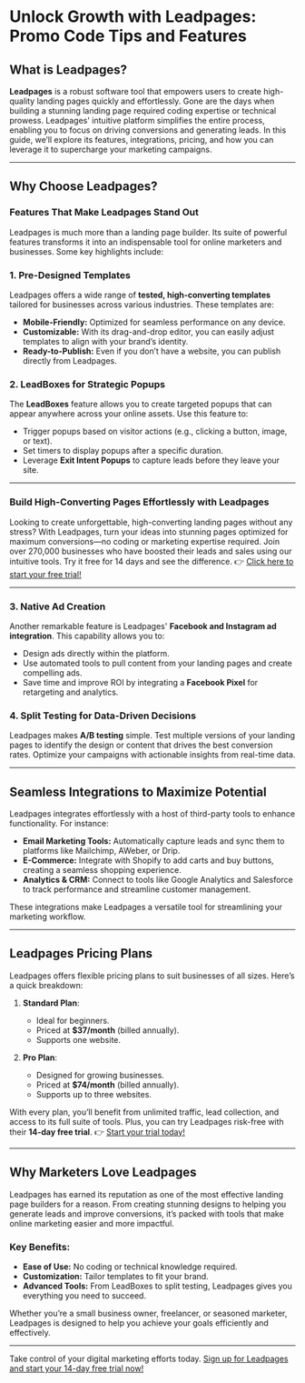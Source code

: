 # Unlock Growth with Leadpages: Promo Code Tips and Features

## What is Leadpages?

**Leadpages** is a robust software tool that empowers users to create high-quality landing pages quickly and effortlessly. Gone are the days when building a stunning landing page required coding expertise or technical prowess. Leadpages' intuitive platform simplifies the entire process, enabling you to focus on driving conversions and generating leads. In this guide, we’ll explore its features, integrations, pricing, and how you can leverage it to supercharge your marketing campaigns.

---

## Why Choose Leadpages?

### Features That Make Leadpages Stand Out

Leadpages is much more than a landing page builder. Its suite of powerful features transforms it into an indispensable tool for online marketers and businesses. Some key highlights include:

### 1. Pre-Designed Templates  
Leadpages offers a wide range of **tested, high-converting templates** tailored for businesses across various industries. These templates are:
- **Mobile-Friendly:** Optimized for seamless performance on any device.
- **Customizable:** With its drag-and-drop editor, you can easily adjust templates to align with your brand’s identity.
- **Ready-to-Publish:** Even if you don’t have a website, you can publish directly from Leadpages.

### 2. LeadBoxes for Strategic Popups  
The **LeadBoxes** feature allows you to create targeted popups that can appear anywhere across your online assets. Use this feature to:
- Trigger popups based on visitor actions (e.g., clicking a button, image, or text).
- Set timers to display popups after a specific duration.
- Leverage **Exit Intent Popups** to capture leads before they leave your site.

---

### Build High-Converting Pages Effortlessly with Leadpages

Looking to create unforgettable, high-converting landing pages without any stress? With Leadpages, turn your ideas into stunning pages optimized for maximum conversions—no coding or marketing expertise required. Join over 270,000 businesses who have boosted their leads and sales using our intuitive tools. Try it free for 14 days and see the difference. 👉 [Click here to start your free trial!](https://bit.ly/LEadPages)

---

### 3. Native Ad Creation  
Another remarkable feature is Leadpages' **Facebook and Instagram ad integration**. This capability allows you to:
- Design ads directly within the platform.
- Use automated tools to pull content from your landing pages and create compelling ads.
- Save time and improve ROI by integrating a **Facebook Pixel** for retargeting and analytics.

### 4. Split Testing for Data-Driven Decisions  
Leadpages makes **A/B testing** simple. Test multiple versions of your landing pages to identify the design or content that drives the best conversion rates. Optimize your campaigns with actionable insights from real-time data.

---

## Seamless Integrations to Maximize Potential

Leadpages integrates effortlessly with a host of third-party tools to enhance functionality. For instance:
- **Email Marketing Tools:** Automatically capture leads and sync them to platforms like Mailchimp, AWeber, or Drip.
- **E-Commerce:** Integrate with Shopify to add carts and buy buttons, creating a seamless shopping experience.
- **Analytics & CRM:** Connect to tools like Google Analytics and Salesforce to track performance and streamline customer management.

These integrations make Leadpages a versatile tool for streamlining your marketing workflow.

---

## Leadpages Pricing Plans

Leadpages offers flexible pricing plans to suit businesses of all sizes. Here’s a quick breakdown:

1. **Standard Plan**:  
   - Ideal for beginners.  
   - Priced at **$37/month** (billed annually).  
   - Supports one website.

2. **Pro Plan**:  
   - Designed for growing businesses.  
   - Priced at **$74/month** (billed annually).  
   - Supports up to three websites.

With every plan, you’ll benefit from unlimited traffic, lead collection, and access to its full suite of tools. Plus, you can try Leadpages risk-free with their **14-day free trial**. 👉 [Start your trial today!](https://bit.ly/LEadPages)

---

## Why Marketers Love Leadpages

Leadpages has earned its reputation as one of the most effective landing page builders for a reason. From creating stunning designs to helping you generate leads and improve conversions, it’s packed with tools that make online marketing easier and more impactful.

### Key Benefits:
- **Ease of Use:** No coding or technical knowledge required.
- **Customization:** Tailor templates to fit your brand.
- **Advanced Tools:** From LeadBoxes to split testing, Leadpages gives you everything you need to succeed.

Whether you’re a small business owner, freelancer, or seasoned marketer, Leadpages is designed to help you achieve your goals efficiently and effectively.

---

Take control of your digital marketing efforts today. [Sign up for Leadpages and start your 14-day free trial now!](https://bit.ly/LEadPages)
